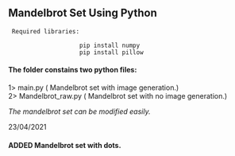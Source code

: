## Mandelbrot Set Using Python 

` Required libraries:`

                        pip install numpy
                        pip install pillow

#### The folder constains two python files:
1> main.py ( Mandelbrot set with image generation.) <br >
2> Mandelbrot_raw.py ( Mandelbrot set with no image generation.)

_The mandelbrot set can be modified easily._

23/04/2021
#### ADDED Mandelbrot set with dots.

